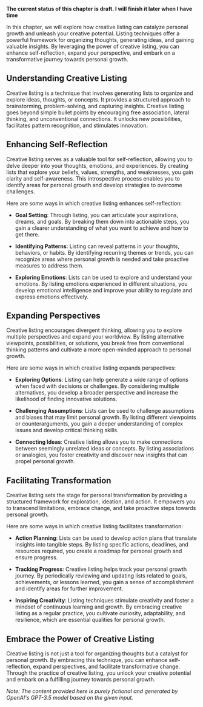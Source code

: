 **The current status of this chapter is draft. I will finish it later when I have time**

In this chapter, we will explore how creative listing can catalyze personal growth and unleash your creative potential. Listing techniques offer a powerful framework for organizing thoughts, generating ideas, and gaining valuable insights. By leveraging the power of creative listing, you can enhance self-reflection, expand your perspective, and embark on a transformative journey towards personal growth.

Understanding Creative Listing
------------------------------

Creative listing is a technique that involves generating lists to organize and explore ideas, thoughts, or concepts. It provides a structured approach to brainstorming, problem-solving, and capturing insights. Creative listing goes beyond simple bullet points by encouraging free association, lateral thinking, and unconventional connections. It unlocks new possibilities, facilitates pattern recognition, and stimulates innovation.

Enhancing Self-Reflection
-------------------------

Creative listing serves as a valuable tool for self-reflection, allowing you to delve deeper into your thoughts, emotions, and experiences. By creating lists that explore your beliefs, values, strengths, and weaknesses, you gain clarity and self-awareness. This introspective process enables you to identify areas for personal growth and develop strategies to overcome challenges.

Here are some ways in which creative listing enhances self-reflection:

* **Goal Setting**: Through listing, you can articulate your aspirations, dreams, and goals. By breaking them down into actionable steps, you gain a clearer understanding of what you want to achieve and how to get there.

* **Identifying Patterns**: Listing can reveal patterns in your thoughts, behaviors, or habits. By identifying recurring themes or trends, you can recognize areas where personal growth is needed and take proactive measures to address them.

* **Exploring Emotions**: Lists can be used to explore and understand your emotions. By listing emotions experienced in different situations, you develop emotional intelligence and improve your ability to regulate and express emotions effectively.

Expanding Perspectives
----------------------

Creative listing encourages divergent thinking, allowing you to explore multiple perspectives and expand your worldview. By listing alternative viewpoints, possibilities, or solutions, you break free from conventional thinking patterns and cultivate a more open-minded approach to personal growth.

Here are some ways in which creative listing expands perspectives:

* **Exploring Options**: Listing can help generate a wide range of options when faced with decisions or challenges. By considering multiple alternatives, you develop a broader perspective and increase the likelihood of finding innovative solutions.

* **Challenging Assumptions**: Lists can be used to challenge assumptions and biases that may limit personal growth. By listing different viewpoints or counterarguments, you gain a deeper understanding of complex issues and develop critical thinking skills.

* **Connecting Ideas**: Creative listing allows you to make connections between seemingly unrelated ideas or concepts. By listing associations or analogies, you foster creativity and discover new insights that can propel personal growth.

Facilitating Transformation
---------------------------

Creative listing sets the stage for personal transformation by providing a structured framework for exploration, ideation, and action. It empowers you to transcend limitations, embrace change, and take proactive steps towards personal growth.

Here are some ways in which creative listing facilitates transformation:

* **Action Planning**: Lists can be used to develop action plans that translate insights into tangible steps. By listing specific actions, deadlines, and resources required, you create a roadmap for personal growth and ensure progress.

* **Tracking Progress**: Creative listing helps track your personal growth journey. By periodically reviewing and updating lists related to goals, achievements, or lessons learned, you gain a sense of accomplishment and identify areas for further improvement.

* **Inspiring Creativity**: Listing techniques stimulate creativity and foster a mindset of continuous learning and growth. By embracing creative listing as a regular practice, you cultivate curiosity, adaptability, and resilience, which are essential qualities for personal growth.

Embrace the Power of Creative Listing
-------------------------------------

Creative listing is not just a tool for organizing thoughts but a catalyst for personal growth. By embracing this technique, you can enhance self-reflection, expand perspectives, and facilitate transformative change. Through the practice of creative listing, you unlock your creative potential and embark on a fulfilling journey towards personal growth.

*Note: The content provided here is purely fictional and generated by OpenAI's GPT-3.5 model based on the given input.*
